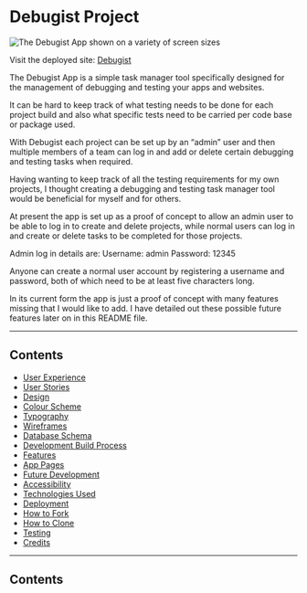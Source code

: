 # Debugist Project

![The Debugist App shown on a variety of screen sizes](.png)

Visit the deployed site: [Debugist](https://debugist-project.herokuapp.com/) 

The Debugist App is a simple task manager tool specifically designed for the management of debugging and testing your apps and websites. 

It can be hard to keep track of what testing needs to be done for each project build and also what specific tests need to be carried per code base or package used. 

With Debugist each project can be set up by an “admin” user and then multiple members of a team can log in and add or delete certain debugging and testing tasks when required. 

Having wanting to keep track of all the testing requirements for my own projects, I thought creating a debugging and testing task manager tool would be beneficial for myself and for others. 

At present the app is set up as a proof of concept to allow an admin user to be able to log in to create and delete projects, while normal users can log in and create or delete tasks to be completed for those projects. 

Admin log in details are: 
Username: admin
Password: 12345 

Anyone can create a normal user account by registering a username and password, both of which need to be at least five characters long. 

In its current form the app is just a proof of concept with many features missing that I would like to add. I have detailed out these possible future features later on in this README file. 

---

## Contents 

* [User Experience](#User-Experience) 
* [User Stories](#User-Stories) 
* [Design](#Design) 
* [Colour Scheme](#Colour-Scheme) 
* [Typography](#Typography) 
* [Wireframes](#Wireframes) 
* [Database Schema](#Database-Schema)
* [Development Build Process](#Development-Build-Process)
* [Features](#Features) 
* [App Pages](#App-Pages)
* [Future Development](#Future-Development) 
* [Accessibility](#Accessibility) 
* [Technologies Used](#Technologies-Used) 
* [Deployment](#Deployment)
* [How to Fork](#How-to-Fork) 
* [How to Clone](#How-to-Clone)
* [Testing](#Testing) 
* [Credits](#Credits)

---

## Contents 

